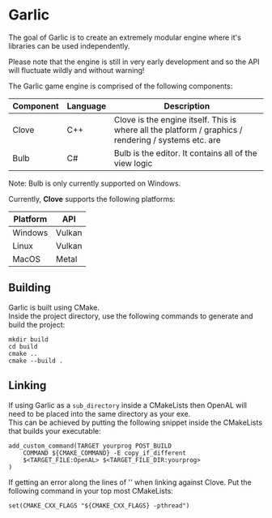 # Garlic

The goal of Garlic is to create an extremely modular engine where it's libraries can be used independently.

Please note that the engine is still in very early development and so the API will fluctuate wildly and without warning!

The Garlic game engine is comprised of the following components:

|Component|Language|Description|
|-|-|-|
|Clove|C++|Clove is the engine itself. This is where all the platform / graphics / rendering / systems etc. are|
|Bulb|C#|Bulb is the editor. It contains all of the view logic|

Note: Bulb is only currently supported on Windows.

Currently, **Clove** supports the following platforms:

|**Platform**|**API**|
|-|-|
|Windows|Vulkan|
|Linux|Vulkan|
|MacOS|Metal|

## Building

Garlic is built using CMake.  
Inside the project directory, use the following commands to generate and build the project:
```
mkdir build
cd build
cmake ..
cmake --build .
```

## Linking

If using Garlic as a `sub_directory` inside a CMakeLists then OpenAL will need to be placed into the same directory as your exe.  
This can be achieved by putting the following snippet inside the CMakeLists that builds your executable:
```
add_custom_command(TARGET yourprog POST_BUILD
    COMMAND ${CMAKE_COMMAND} -E copy_if_different
    $<TARGET_FILE:OpenAL> $<TARGET_FILE_DIR:yourprog>
)
```

If getting an error along the lines of '' when linking against Clove. Put the following command in your top most CMakeLists:
```
set(CMAKE_CXX_FLAGS "${CMAKE_CXX_FLAGS} -pthread")
```